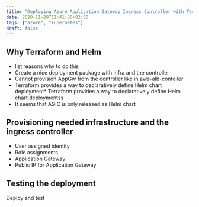 ```yaml
---
title: "Deploying Azure Application Gateway Ingress Controller with Terraform and Helm"
date: 2020-11-28T11:41:00+02:00
tags: ["azure", "kubernetes"]
draft: false
---
```


## Why Terraform and Helm

* list reasons why to do this
* Create a nice deployment package with infra and the controller
* Cannot provision AppGw from the controller like in aws-alb-contoller
* Terraform provides a way to declaratively define Helm chart deployment* Terraform provides a way to declaratively define Helm chart deploymentss
* It seems that AGIC is only released as Helm chart

## Provisioning needed infrastructure and the ingress controller

* User assigned identity
* Role assignments
* Application Gateway
* Public IP for Application Gateway

## Testing the deployment

Deploy and test
